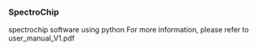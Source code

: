 ### SpectroChip

spectrochip software using python
For more information, please refer to user_manual_V1.pdf
